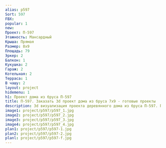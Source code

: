 ```yaml
---
alias: p597
Sort: 597
FBX: 
popular: 1
new: 
Проект: П-597
Этажность: Мансардный
Крыша: Прямая
Размер: 8х9
Площадь: 79
Эркер: 2
Балкон: 1
Кукушка: 2
Гараж: 2
Котельная: 2
Терраса: 1
В чашу: 2
layout: project
hidemenu: 1
h1: Проект дома из бруса П-597
title: П-597. Заказать 3d проект дома из бруса 7х9 - готовые проекты
description: 3d визуализация проекта деревянного дома из бруса П-597. Площадь 79 м2, размер 7х9. Вы можете внести любые изменения в проект.
image1: project/p597/p597_1.jpg
image2: project/p597/p597_2.jpg
image3: project/p597/p597_3.jpg
image4: project/p597/p597_4.jpg
plan1: project/p597/p597-1.jpg
plan2: project/p597/p597-2.jpg
planl: project/p597/p597-f.jpg
---
```

